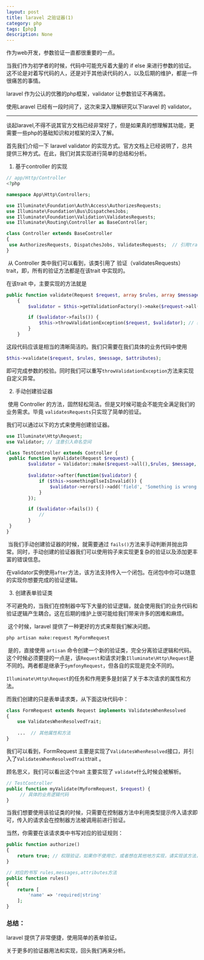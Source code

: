 ```yaml
---
layout: post
title: laravel 之验证器(1)
category: php
tags: [php]
description: None
---
```


作为web开发，参数验证一直都很重要的一点。

当我们作为初学者的时候，代码中可能充斥着大量的 if else 来进行参数的验证。这不论是对着写代码的人，还是对于其他读代码的人，以及后期的维护，都是一件很痛苦的事情。

laravel 作为公认的优雅的php框架，validator 让参数验证不再痛苦。

使用Laravel 已经有一段时间了，这次来深入理解研究以下laravel 的 validator。

----

谈起laravel,不得不说其官方文档已经非常好了，但是如果真的想理解其功能，更需要一些php的基础知识和对框架的深入了解。



首先我们介绍一下 laravel validator 的实现方式。官方文档上已经说明了，总共提供三种方式。在此，我们对其实现进行简单的总结和分析。


1.  基于controller 的实现

   ````php
   // app/Http/Controller
   <?php

   namespace App\Http\Controllers;

   use Illuminate\Foundation\Auth\Access\AuthorizesRequests;
   use Illuminate\Foundation\Bus\DispatchesJobs;
   use Illuminate\Foundation\Validation\ValidatesRequests;
   use Illuminate\Routing\Controller as BaseController;

   class Controller extends BaseController
   {
   	use AuthorizesRequests, DispatchesJobs, ValidatesRequests;  // 引用trait
   }
   ````

   ​	从 Controller 类中我们可以看到，该类引用了 验证（validatesRequests）trait，即，所有的验证方法都是在该trait 中实现的。

   在该trait 中，主要实现的方法就是

   ````php
   public function validate(Request $request, array $rules, array $messages = [], array $customAttributes = [])
       {
           $validator = $this->getValidationFactory()->make($request->all(), $rules, $messages, $customAttributes); // 获得validator 实例，并对参数进行校验

           if ($validator->fails()) {
               $this->throwValidationException($request, $validator); // 验证失败，即抛出异常
           }
       }
   ````

   这段代码应该是相当的清晰简洁的。我们只需要在我们具体的业务代码中使用

   ````php
   $this->validate($request, $rules, $message, $attributes);
   ````

   即可完成参数的校验。同时我们可以重写`throwValidationException`方法来实现自定义异常。


2.  手动创建验证器

   ​	使用 Controller 的方法，固然轻松简洁。但是又时候可能会不能完全满足我们的业务需求。毕竟 `validatesRequests`只实现了简单的验证。

   我们可以通过以下的方式来使用创建验证器。

   ````php
   use Illuminate\Http\Request;
   use Validator; // 注意引入命名空间

   class TestController extends Controller {
   	public function myValidate(Request $request) {
           $validator = Validator::make($request->all(),$rules, $message, $attributes);
           
           $validator->after(function($validator) {
               if ($this->somethingElseIsInvalid()) {
                   $validator->errors()->add('field', 'Something is wrong with this field!');	
               }
           });

           if ($validator->fails()) {
               //
           }
   	}
   }
   ````

   ​	当我们手动创建验证器的时候，就需要通过 `fails()`方法来手动判断并抛出异常。同时，手动创建的验证器我们可以使用钩子来实现更复杂的验证以及添加更丰富的错误信息。

   ​	在validator实例使用`after`方法，该方法支持传入一个闭包。在闭包中你可以随意的实现你想要完成的验证逻辑。


3.  创建表单验证类

   ​	不可避免的，当我们在控制器中写下大量的验证逻辑，就会使用我们的业务代码和验证逻辑产生耦合。这在后期的维护上很可能给我们带来许多的困难和麻烦。

   ​	这个时候，laravel 提供了一种更好的方式来帮我们解决问题。

   ````php
   php artisan make:request MyFormRequest
   ````

   ​	是的，直接使用 `artisan` 命令创建一个新的验证类，完全分离验证逻辑和代码。这个时候必须要提的一点是，该`Request`和请求对象`Illuminate\Http\Request`是不同的。两者都是继承于`SymfonyRequest`，但各自的实现是完全不同的。

   ​	`Illuminate\Http\Request`的任务和作用更多是封装了关于本次请求的属性和方法。

   而我们创建的只是表单请求类，从下面这块代码中：

   ````php
   class FormRequest extends Request implements ValidatesWhenResolved
   {
       use ValidatesWhenResolvedTrait;
       
       ...  // 其他属性和方法
   }
   ````

   我们可以看到，FormRequest 主要是实现了`ValidatesWhenResolved`接口，并引入了`ValidatesWhenResolvedTrait`trait 。

   顾名思义，我们可以看出这个trait 主要实现了 `validate`什么时候会被解析。

   ````php
   // TestController
   public function myValidate(MyFormRequest, $request) {
     	// 具体的业务逻辑代码
   }
   ````

   当我们想要使用该验证类的时候，只需要在控制器方法中利用类型提示传入请求即可，传入的请求会在控制器方法被调用前进行验证。

   当然，你需要在该请求类中书写对应的验证规则：

   ````php
   public function authorize()
   {
       return true; // 权限验证，如果你不使用它，或者想在其他地方实现，请实现该方法，并返回true;
   }

   // 对应的书写 rules,messages,attributes方法
   public function rules()
   {
       return [
           'name' => 'required|string'
       ];
   }
   ````




### 总结：

laravel 提供了非常便捷，使用简单的表单验证。

关于更多的验证器用法和实现，回头我们再来分析。


